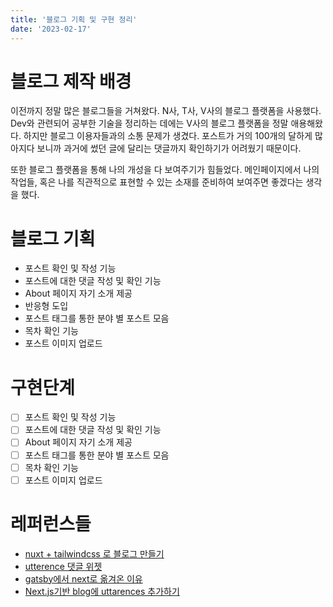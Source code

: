 ```yaml
---
title: '블로그 기획 및 구현 정리'
date: '2023-02-17'
---
```


# 블로그 제작 배경

이전까지 정말 많은 블로그들을 거쳐왔다. N사, T사, V사의 블로그 플랫폼을 사용했다.
Dev와 관련되어 공부한 기술을 정리하는 데에는 V사의 블로그 플랫폼을 정말 애용해왔다.
하지만 블로그 이용자들과의 소통 문제가 생겼다.
포스트가 거의 100개의 달하게 많아지다 보니까 과거에 썼던 글에 달리는 댓글까지 확인하기가 어려웠기 때문이다.

또한 블로그 플랫폼을 통해 나의 개성을 다 보여주기가 힘들었다.
메인페이지에서 나의 작업들, 혹은 나를 직관적으로 표현할 수 있는 소재를 준비하여 보여주면 좋겠다는 생각을 했다.

# 블로그 기획

- 포스트 확인 및 작성 기능
- 포스트에 대한 댓글 작성 및 확인 기능
- About 페이지 자기 소개 제공
- 반응형 도입
- 포스트 태그를 통한 분야 별 포스트 모음
- 목차 확인 기능
- 포스트 이미지 업로드

# 구현단계
- [ ] 포스트 확인 및 작성 기능
- [ ] 포스트에 대한 댓글 작성 및 확인 기능
- [ ] About 페이지 자기 소개 제공
- [ ] 포스트 태그를 통한 분야 별 포스트 모음
- [ ] 목차 확인 기능
- [ ] 포스트 이미지 업로드

# 레퍼런스들
- [nuxt + tailwindcss 로 블로그 만들기](https://blog.harampark.com/blog/nuxt-tailwind-blog)
- [utterence 댓글 위젯](https://ansohxxn.github.io/blog/utterances/)
- [gatsby에서 next로 옮겨온 이유](https://yceffort.kr/2020/10/migrate-gatsby-from-nextjs)
- [Next.js기반 blog에 uttarences 추가하기](https://grap3fruit.dev/blog/Next.js%EA%B8%B0%EB%B0%98-blog%EC%97%90-uttarences-%EC%B6%94%EA%B0%80%ED%95%98%EA%B8%B0)